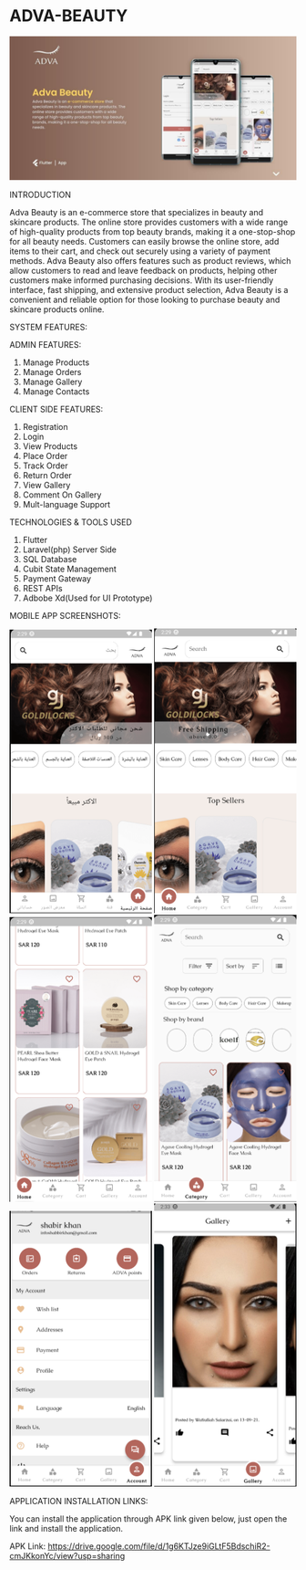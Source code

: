 # ADVA-BEAUTY

<img src = "Adva Beauty.jpg" width ="980" /> 

INTRODUCTION

Adva Beauty is an e-commerce store that specializes in beauty and skincare products. The online store provides customers with a wide range of high-quality products from top beauty brands, making it a one-stop-shop for all beauty needs. Customers can easily browse the online store, add items to their cart, and check out securely using a variety of payment methods. Adva Beauty also offers features such as product reviews, which allow customers to read and leave feedback on products, helping other customers make informed purchasing decisions. With its user-friendly interface, fast shipping, and extensive product selection, Adva Beauty is a convenient and reliable option for those looking to purchase beauty and skincare products online.

SYSTEM FEATURES:

ADMIN FEATURES:
1. Manage Products
2. Manage Orders
3. Manage Gallery
4. Manage Contacts

CLIENT SIDE FEATURES:
1. Registration
2. Login
3. View Products
4. Place Order
5. Track Order
6. Return Order
7. View Gallery
8. Comment On Gallery
9. Mult-language Support

TECHNOLOGIES & TOOLS USED
1. Flutter
2. Laravel(php) Server Side
3. SQL Database
4. Cubit State Management
5. Payment Gateway
6. REST APIs
7. Adbobe Xd(Used for UI Prototype)

MOBILE APP SCREENSHOTS:

<img src = "1.png" width ="250" /> <img src = "2.png" width ="250" /> <img src = "3.png" width ="250" /> <img src = "4.png" width ="250" /> <img src = "5.png" width ="250" /> <img src = "7.png" width ="250" />

APPLICATION INSTALLATION LINKS:

You can install the application through APK link given below, just open the link and install the application.

APK Link: https://drive.google.com/file/d/1g6KTJze9iGLtF5BdschiR2-cmJKkonYc/view?usp=sharing

